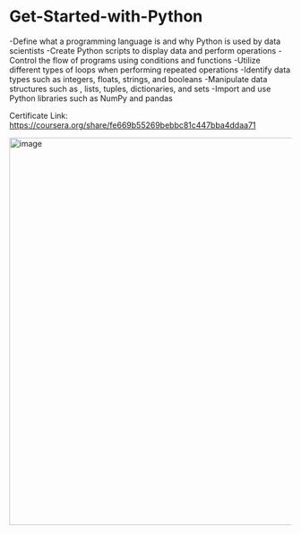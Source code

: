 # Get-Started-with-Python

-Define what a programming language is and why Python is used by data scientists
-Create Python scripts to display data and perform operations
-Control the flow of programs using conditions and functions
-Utilize different types of loops when performing repeated operations
-Identify data types such as integers, floats, strings, and booleans
-Manipulate data structures such as , lists, tuples, dictionaries, and sets
-Import and use Python libraries such as NumPy and pandas

Certificate Link: https://coursera.org/share/fe669b55269bebbc81c447bba4ddaa71

<img width="693" alt="image" src="https://github.com/user-attachments/assets/9a50cc3d-7370-4e0e-a079-5830974ffacf">
